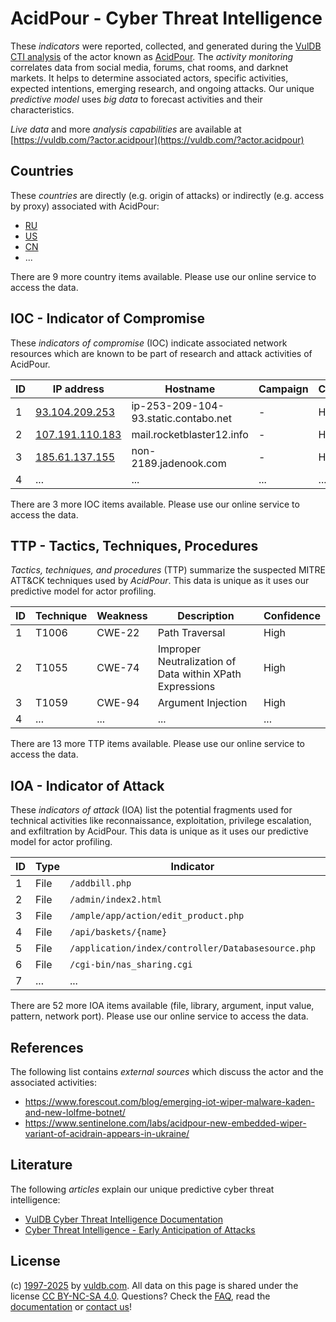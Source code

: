 # AcidPour - Cyber Threat Intelligence

These _indicators_ were reported, collected, and generated during the [VulDB CTI analysis](https://vuldb.com/?kb.cti) of the actor known as [AcidPour](https://vuldb.com/?actor.acidpour). The _activity monitoring_ correlates data from social media, forums, chat rooms, and darknet markets. It helps to determine associated actors, specific activities, expected intentions, emerging research, and ongoing attacks. Our unique _predictive model_ uses _big data_ to forecast activities and their characteristics.

_Live data_ and more _analysis capabilities_ are available at [https://vuldb.com/?actor.acidpour](https://vuldb.com/?actor.acidpour)

## Countries

These _countries_ are directly (e.g. origin of attacks) or indirectly (e.g. access by proxy) associated with AcidPour:

* [RU](https://vuldb.com/?country.ru)
* [US](https://vuldb.com/?country.us)
* [CN](https://vuldb.com/?country.cn)
* ...

There are 9 more country items available. Please use our online service to access the data.

## IOC - Indicator of Compromise

These _indicators of compromise_ (IOC) indicate associated network resources which are known to be part of research and attack activities of AcidPour.

ID | IP address | Hostname | Campaign | Confidence
-- | ---------- | -------- | -------- | ----------
1 | [93.104.209.253](https://vuldb.com/?ip.93.104.209.253) | ip-253-209-104-93.static.contabo.net | - | High
2 | [107.191.110.183](https://vuldb.com/?ip.107.191.110.183) | mail.rocketblaster12.info | - | High
3 | [185.61.137.155](https://vuldb.com/?ip.185.61.137.155) | non-2189.jadenook.com | - | High
4 | ... | ... | ... | ...

There are 3 more IOC items available. Please use our online service to access the data.

## TTP - Tactics, Techniques, Procedures

_Tactics, techniques, and procedures_ (TTP) summarize the suspected MITRE ATT&CK techniques used by _AcidPour_. This data is unique as it uses our predictive model for actor profiling.

ID | Technique | Weakness | Description | Confidence
-- | --------- | -------- | ----------- | ----------
1 | T1006 | CWE-22 | Path Traversal | High
2 | T1055 | CWE-74 | Improper Neutralization of Data within XPath Expressions | High
3 | T1059 | CWE-94 | Argument Injection | High
4 | ... | ... | ... | ...

There are 13 more TTP items available. Please use our online service to access the data.

## IOA - Indicator of Attack

These _indicators of attack_ (IOA) list the potential fragments used for technical activities like reconnaissance, exploitation, privilege escalation, and exfiltration by AcidPour. This data is unique as it uses our predictive model for actor profiling.

ID | Type | Indicator | Confidence
-- | ---- | --------- | ----------
1 | File | `/addbill.php` | Medium
2 | File | `/admin/index2.html` | High
3 | File | `/ample/app/action/edit_product.php` | High
4 | File | `/api/baskets/{name}` | High
5 | File | `/application/index/controller/Databasesource.php` | High
6 | File | `/cgi-bin/nas_sharing.cgi` | High
7 | ... | ... | ...

There are 52 more IOA items available (file, library, argument, input value, pattern, network port). Please use our online service to access the data.

## References

The following list contains _external sources_ which discuss the actor and the associated activities:

* https://www.forescout.com/blog/emerging-iot-wiper-malware-kaden-and-new-lolfme-botnet/
* https://www.sentinelone.com/labs/acidpour-new-embedded-wiper-variant-of-acidrain-appears-in-ukraine/

## Literature

The following _articles_ explain our unique predictive cyber threat intelligence:

* [VulDB Cyber Threat Intelligence Documentation](https://vuldb.com/?kb.cti)
* [Cyber Threat Intelligence - Early Anticipation of Attacks](https://www.scip.ch/en/?labs.20201022)

## License

(c) [1997-2025](https://vuldb.com/?kb.changelog) by [vuldb.com](https://vuldb.com/?kb.about). All data on this page is shared under the license [CC BY-NC-SA 4.0](https://creativecommons.org/licenses/by-nc-sa/4.0/). Questions? Check the [FAQ](https://vuldb.com/?kb.faq), read the [documentation](https://vuldb.com/?kb) or [contact us](https://vuldb.com/?contact)!
